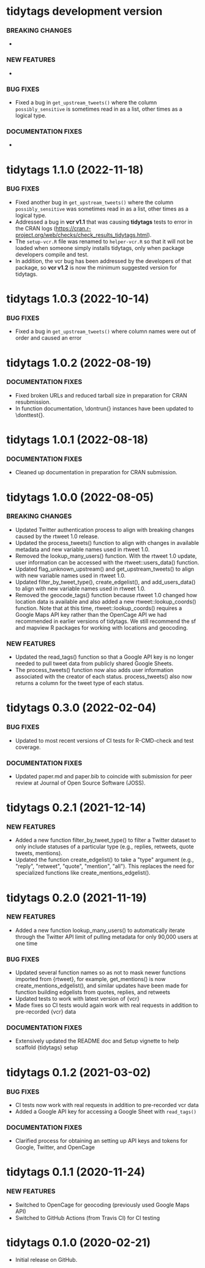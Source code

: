 tidytags development version
=========================

### BREAKING CHANGES

  *  
 
### NEW FEATURES

  *  

### BUG FIXES

  * Fixed a bug in `get_upstream_tweets()` where the column `possibly_sensitive` is sometimes read in as a list, other times as a logical type.


### DOCUMENTATION FIXES

  * 

tidytags 1.1.0 (2022-11-18)
=========================

### BUG FIXES

  * Fixed another bug in `get_upstream_tweets()` where the column `possibly_sensitive` was sometimes read in as a list, other times as a logical type.
  * Addressed a bug in **vcr v1.1** that was causing **tidytags** tests to error in the CRAN logs (https://cran.r-project.org/web/checks/check_results_tidytags.html).
  * The `setup-vcr.R` file was renamed to `helper-vcr.R` so that it will not be loaded when someone simply installs tidytags, only when package developers compile and test. 
  * In addition, the vcr bug has been addressed by the developers of that package, so **vcr v1.2** is now the minimum suggested version for tidytags. 

tidytags 1.0.3 (2022-10-14)
=========================

### BUG FIXES

  * Fixed a bug in `get_upstream_tweets()` where column names were out of order and caused an error

tidytags 1.0.2 (2022-08-19)
=========================

### DOCUMENTATION FIXES

  * Fixed broken URLs and reduced tarball size in preparation for CRAN resubmission.
  * In function documentation, \dontrun{} instances have been updated to \donttest{}.

tidytags 1.0.1 (2022-08-18)
=========================

### DOCUMENTATION FIXES

  * Cleaned up documentation in preparation for CRAN submission.
 
tidytags 1.0.0 (2022-08-05)
=========================

### BREAKING CHANGES

  * Updated Twitter authentication process to align with breaking changes caused by the rtweet 1.0 release.
  * Updated the process_tweets() function to align with changes in available metadata and new variable names used in rtweet 1.0.
  * Removed the lookup_many_users() function. With the rtweet 1.0 update, user information can be accessed with the rtweet::users_data() function.
  * Updated flag_unknown_upstream() and get_upstream_tweets() to align with new variable names used in rtweet 1.0.
  * Updated filter_by_tweet_type(), create_edgelist(), and add_users_data() to align with new variable names used in rtweet 1.0.
  * Removed the geocode_tags() function because rtweet 1.0 changed how location data is available and also added a new rtweet::lookup_coords() function. Note that at this time, rtweet::lookup_coords() requires a Google Maps API key rather than the OpenCage API we had recommended in earlier versions of tidytags. We still recommend the sf and mapview R packages for working with locations and geocoding.
 
### NEW FEATURES

  * Updated the read_tags() function so that a Google API key is no longer needed to pull tweet data from publicly shared Google Sheets.
  * The process_tweets() function now also adds user information associated with the creator of each status. process_tweets() also now returns a column for the tweet type of each status.

tidytags 0.3.0 (2022-02-04)
=========================

### BUG FIXES

  * Updated to most recent versions of CI tests for R-CMD-check and test coverage.

### DOCUMENTATION FIXES
 
   * Updated paper.md and paper.bib to coincide with submission for peer review at Journal of Open Source Software (JOSS).

tidytags 0.2.1 (2021-12-14)
=========================

### NEW FEATURES

  * Added a new function filter_by_tweet_type() to filter a Twitter dataset to only include statuses of a particular type (e.g., replies, retweets, quote tweets, mentions).
  * Updated the function create_edgelist() to take a "type" argument (e.g., "reply", "retweet", "quote", "mention", "all"). This replaces the need for specialized functions like create_mentions_edgelist().

tidytags 0.2.0 (2021-11-19)
=========================

### NEW FEATURES

  * Added a new function lookup_many_users() to automatically iterate through the Twitter API limit of pulling metadata for only 90,000 users at one time
 
### BUG FIXES
 
  * Updated several function names so as not to mask newer functions imported from {rtweet}, for example, get_mentions() is now create_mentions_edgelist(), and similar updates have been made for function building edgelists from quotes, replies, and retweets
  * Updated tests to work with latest version of {vcr}
  * Made fixes so CI tests would again work with real requests in addition to pre-recorded {vcr} data
 
### DOCUMENTATION FIXES

  * Extensively updated the README doc and Setup vignette to help scaffold {tidytags} setup
  
tidytags 0.1.2 (2021-03-02)
=========================

### BUG FIXES

  * CI tests now work with real requests in addition to pre-recorded vcr data
  * Added a Google API key for accessing a Google Sheet with `read_tags()`
 
### DOCUMENTATION FIXES

  * Clarified process for obtaining an setting up API keys and tokens for Google, Twitter, and OpenCage

tidytags 0.1.1 (2020-11-24)
=========================

### NEW FEATURES

  * Switched to OpenCage for geocoding (previously used Google Maps API)
  * Switched to GitHub Actions (from Travis CI) for CI testing

tidytags 0.1.0 (2020-02-21)
=========================

  * Initial release on GitHub.
